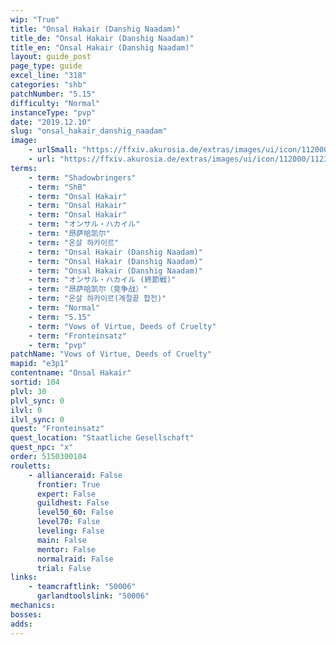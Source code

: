 ```yaml
---
wip: "True"
title: "Onsal Hakair (Danshig Naadam)"
title_de: "Onsal Hakair (Danshig Naadam)"
title_en: "Onsal Hakair (Danshig Naadam)"
layout: guide_post
page_type: guide
excel_line: "318"
categories: "shb"
patchNumber: "5.15"
difficulty: "Normal"
instanceType: "pvp"
date: "2019.12.10"
slug: "onsal_hakair_danshig_naadam"
image:
    - urlSmall: "https://ffxiv.akurosia.de/extras/images/ui/icon/112000/112376.png"
    - url: "https://ffxiv.akurosia.de/extras/images/ui/icon/112000/112376.png"
terms:
    - term: "Shadowbringers"
    - term: "ShB"
    - term: "Onsal Hakair"
    - term: "Onsal Hakair"
    - term: "Onsal Hakair"
    - term: "オンサル・ハカイル"
    - term: "昂萨哈凯尔"
    - term: "온살 하카이르"
    - term: "Onsal Hakair (Danshig Naadam)"
    - term: "Onsal Hakair (Danshig Naadam)"
    - term: "Onsal Hakair (Danshig Naadam)"
    - term: "オンサル・ハカイル (終節戦)"
    - term: "昂萨哈凯尔（竞争战）"
    - term: "온살 하카이르(계절끝 합전)"
    - term: "Normal"
    - term: "5.15"
    - term: "Vows of Virtue, Deeds of Cruelty"
    - term: "Fronteinsatz"
    - term: "pvp"
patchName: "Vows of Virtue, Deeds of Cruelty"
mapid: "e3p1"
contentname: "Onsal Hakair"
sortid: 104
plvl: 30
plvl_sync: 0
ilvl: 0
ilvl_sync: 0
quest: "Fronteinsatz"
quest_location: "Staatliche Gesellschaft"
quest_npc: "x"
order: 5150300104
rouletts:
    - allianceraid: False
      frontier: True
      expert: False
      guildhest: False
      level50_60: False
      level70: False
      leveling: False
      main: False
      mentor: False
      normalraid: False
      trial: False
links:
    - teamcraftlink: "50006"
      garlandtoolslink: "50006"
mechanics:
bosses:
adds:
---
```

